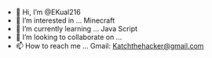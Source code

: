 - 👋 Hi, I’m @EKual216
- 👀 I’m interested in ... Minecraft
- 🌱 I’m currently learning ... Java Script
- 💞️ I’m looking to collaborate on ...
- 📫 How to reach me ... Gmail: Katchthehacker@gmail.com

<!---
EKual216/EKual216 is a ✨ special ✨ repository because its `README.md` (this file) appears on your GitHub profile.
You can click the Preview link to take a look at your changes.
--->
